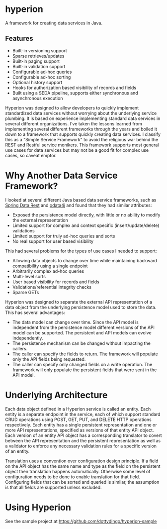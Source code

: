 # hyperion

A framework for creating data services in Java.

## Features
* Built-in versioning support
* Sparse retrieves/updates
* Built-in paging support
* Built-in validation support
* Configurable ad-hoc queries
* Configurable ad-hoc sorting
* Optional history support
* Hooks for authorization based visibility of records and fields
* Built using a SEDA pipeline, supports either synchronous and asynchronous execution

Hyperion was designed to allow developers to quickly implement standardized data services without worrying about
the underlying service plumbing. It is based on experience implementing standard data services in several different organizations.
I've taken the lessons learned from implementing several different frameworks through the years and boiled it down to a framework that
supports quickly creating data services. I classify this as a "Simple Service Framework" to avoid the religious war behind the REST and Restful
service monikers. This framework supports most general use cases for data services but may not be a good fit for complex use cases, so caveat emptor.

# Why Another Data Service Framework?
I looked at several different Java based data service frameworks, such as [Spring Data Rest](http://projects.spring.io/spring-data-rest/)
and [odata4j](https://code.google.com/p/odata4j/) and found that they had similar attributes:
* Exposed the persistence model directly, with little or no ability to modify the external representation
* Limited support for complex and context specific (insert/update/delete) validations
* Limited support for truly ad-hoc queries and sorts
* No real support for user based visibility

This had several problems for the types of use cases I needed to support:
* Allowing data objects to change over time while maintaining backward compatibility using a single endpoint
* Arbitrarily complex ad-hoc queries
* Multi-level sorts
* User based visibility for records and fields
* Validations/referential integrity checks
* Sparse GETs

Hyperion was designed to separate the external API representation of a data object from the underlying persistence model used to store the data. This
has several advantages:
* The data model can change over time. Since the API model is independent from the persistence model different versions of the API model can be supported. The persistent and 
API models can evolve independently.
* The persistence mechanism can be changed without impacting the callers.
* The caller can specify the fields to return. The framework will populate only the API fields being requested.
* The caller can specify only changed fields on a write operation. The framework will only populate the persistent fields that were sent in the API model.


# Underlying Architecture
Each data object defined in a Hyperion service is called an entity. Each entity is a separate endpoint in the service, each of which support
standard CRUD operations using POST, GET, PUT, and DELETE HTTP operations respectively. Each entity has a single persistent representation
and one or more API representations, specified as versions of that entity API object. Each version of an entity API object has
a corresponding translator to covert between the API representation and the persistent representation as well as a validator to
enforce any necessary validation rules for a specific version of an entity.

Translation uses a convention over configuration design principle. If a field on the API object has the same name and type
as the field on the persistent object then translation happens automatically. Otherwise some level of configuration needs to
be done to enable translation for that field. Configuring fields that can be sorted and queried is similar, the assumption is that all fields
are supported unless excluded.

# Using Hyperion
See the sample project at https://github.com/dottydingo/hyperion-sample
